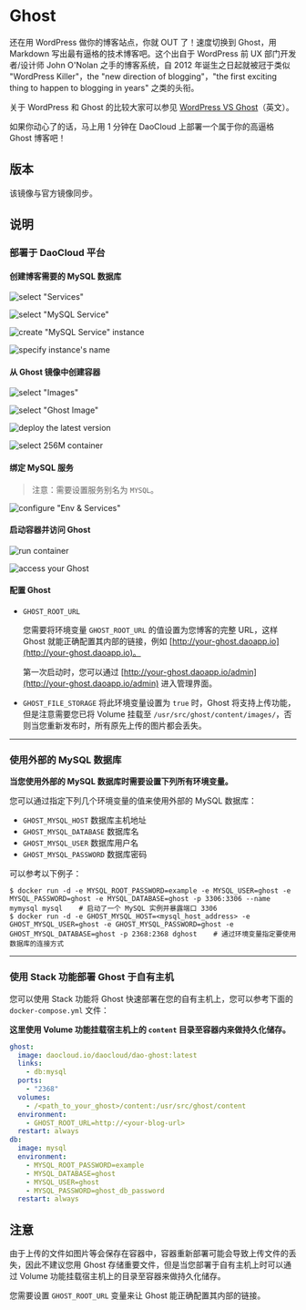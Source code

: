 # Ghost

还在用 WordPress 做你的博客站点，你就 OUT 了！速度切换到 Ghost，用 Markdown 写出最有逼格的技术博客吧。这个出自于 WordPress 前 UX 部门开发者/设计师 John O'Nolan 之手的博客系统，自 2012 年诞生之日起就被冠于类似 "WordPress Killer"，the "new direction of blogging"，"the first exciting thing to happen to blogging in years" 之类的头衔。

关于 WordPress 和 Ghost 的比较大家可以参见 [WordPress VS Ghost](http://www.elegantthemes.com/blog/resources/wordpress-vs-ghost)（英文）。

如果你动心了的话，马上用 1 分钟在 DaoCloud 上部署一个属于你的高逼格 Ghost 博客吧！

## 版本

该镜像与官方镜像同步。

## 说明

### 部署于 DaoCloud 平台

#### 创建博客需要的 MySQL 数据库

![select "Services"](http://7xltjx.com1.z0.glb.clouddn.com/1.jpeg)

![select "MySQL Service"](http://7xltjx.com1.z0.glb.clouddn.com/2.jpeg)

![create "MySQL Service" instance](http://7xltjx.com1.z0.glb.clouddn.com/3.jpeg)

![specify instance's name](http://7xltjx.com1.z0.glb.clouddn.com/4.jpeg)

#### 从 Ghost 镜像中创建容器

![select "Images"](http://7xltjx.com1.z0.glb.clouddn.com/5.jpeg)

![select "Ghost Image"](http://7xltjx.com1.z0.glb.clouddn.com/6.jpeg)

![deploy the latest version](http://7xltjx.com1.z0.glb.clouddn.com/7.jpeg)

![select 256M container](http://7xltjx.com1.z0.glb.clouddn.com/8.jpeg)

#### 绑定 MySQL 服务

> 注意：需要设置服务别名为 `MYSQL`。

![configure "Env & Services"](http://7xltjx.com1.z0.glb.clouddn.com/9.jpeg)

#### 启动容器并访问 Ghost

![run container](http://7xltjx.com1.z0.glb.clouddn.com/10.jpeg)

![access your Ghost](http://7xltjx.com1.z0.glb.clouddn.com/11.jpeg)

#### 配置 Ghost

- `GHOST_ROOT_URL`

  您需要将环境变量 `GHOST_ROOT_URL` 的值设置为您博客的完整 URL，这样 Ghost 就能正确配置其内部的链接，例如 [http://your-ghost.daoapp.io](http://your-ghost.daoapp.io)。

  第一次启动时，您可以通过 [http://your-ghost.daoapp.io/admin](http://your-ghost.daoapp.io/admin) 进入管理界面。

- `GHOST_FILE_STORAGE`
  将此环境变量设置为 `true` 时，Ghost 将支持上传功能，但是注意需要您已将 Volume 挂载至 `/usr/src/ghost/content/images/`，否则当您重新发布时，所有原先上传的图片都会丢失。

---

### 使用外部的 MySQL 数据库

**当您使用外部的 MySQL 数据库时需要设置下列所有环境变量。**

您可以通过指定下列几个环境变量的值来使用外部的 MySQL 数据库：

- `GHOST_MYSQL_HOST` 数据库主机地址
- `GHOST_MYSQL_DATABASE` 数据库名
- `GHOST_MYSQL_USER` 数据库用户名
- `GHOST_MYSQL_PASSWORD` 数据库密码

可以参考以下例子：

```console
$ docker run -d -e MYSQL_ROOT_PASSWORD=example -e MYSQL_USER=ghost -e MYSQL_PASSWORD=ghost -e MYSQL_DATABASE=ghost -p 3306:3306 --name mymysql mysql    # 启动了一个 MySQL 实例并暴露端口 3306
$ docker run -d -e GHOST_MYSQL_HOST=<mysql_host_address> -e GHOST_MYSQL_USER=ghost -e GHOST_MYSQL_PASSWORD=ghost -e GHOST_MYSQL_DATABASE=ghost -p 2368:2368 dghost    # 通过环境变量指定要使用数据库的连接方式
```

---

### 使用 Stack 功能部署 Ghost 于自有主机

您可以使用 Stack 功能将 Ghost 快速部署在您的自有主机上，您可以参考下面的 `docker-compose.yml` 文件：

**这里使用 Volume 功能挂载宿主机上的 `content` 目录至容器内来做持久化储存。**

```yaml
ghost: 
  image: daocloud.io/daocloud/dao-ghost:latest 
  links: 
    - db:mysql 
  ports: 
    - "2368" 
  volumes:
    - /<path_to_your_ghost>/content:/usr/src/ghost/content
  environment:
    - GHOST_ROOT_URL=http://<your-blog-url>
  restart: always 
db: 
  image: mysql 
  environment: 
    - MYSQL_ROOT_PASSWORD=example 
    - MYSQL_DATABASE=ghost
    - MYSQL_USER=ghost
    - MYSQL_PASSWORD=ghost_db_password
  restart: always
```

## 注意

由于上传的文件如图片等会保存在容器中，容器重新部署可能会导致上传文件的丢失，因此不建议您用 Ghost 存储重要文件，但是当您部署于自有主机上时可以通过 Volume 功能挂载宿主机上的目录至容器来做持久化储存。

您需要设置 `GHOST_ROOT_URL` 变量来让 Ghost 能正确配置其内部的链接。